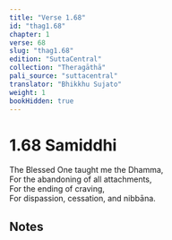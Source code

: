```yaml
---
title: "Verse 1.68"
id: "thag1.68"
chapter: 1
verse: 68
slug: "thag1.68"
edition: "SuttaCentral"
collection: "Theragāthā"
pali_source: "suttacentral"
translator: "Bhikkhu Sujato"
weight: 1
bookHidden: true
---
```


# 1.68 Samiddhi  

The Blessed One taught me the Dhamma,  
For the abandoning of all attachments,  
For the ending of craving,  
For dispassion, cessation, and nibbāna.

## Notes